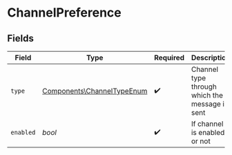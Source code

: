 # ChannelPreference


## Fields

| Field                                                                    | Type                                                                     | Required                                                                 | Description                                                              |
| ------------------------------------------------------------------------ | ------------------------------------------------------------------------ | ------------------------------------------------------------------------ | ------------------------------------------------------------------------ |
| `type`                                                                   | [Components\ChannelTypeEnum](../../Models/Components/ChannelTypeEnum.md) | :heavy_check_mark:                                                       | Channel type through which the message is sent                           |
| `enabled`                                                                | *bool*                                                                   | :heavy_check_mark:                                                       | If channel is enabled or not                                             |